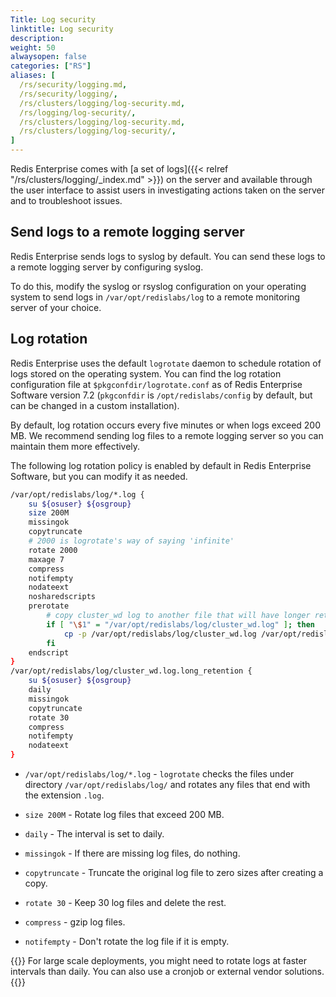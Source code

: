 ```yaml
---
Title: Log security
linktitle: Log security
description:
weight: 50
alwaysopen: false
categories: ["RS"]
aliases: [
  /rs/security/logging.md,
  /rs/security/logging/,
  /rs/clusters/logging/log-security.md,
  /rs/logging/log-security/,
  /rs/clusters/logging/log-security.md,
  /rs/clusters/logging/log-security/,
]
---
```

Redis Enterprise comes with [a set of logs]({{< relref "/rs/clusters/logging/_index.md" >}}) on the server and available through the user interface to assist users in investigating actions taken on the server and to troubleshoot issues.

## Send logs to a remote logging server

Redis Enterprise sends logs to syslog by default. You can send these logs to a remote logging server by configuring syslog.

To do this, modify the syslog or rsyslog configuration on your operating system to send logs in `/var/opt/redislabs/log` to a remote monitoring server of your choice.

## Log rotation

Redis Enterprise uses the default `logrotate` daemon to schedule rotation of logs stored on the operating system. You can find the log rotation configuration file at `$pkgconfdir/logrotate.conf` as of Redis Enterprise Software version 7.2 (`pkgconfdir` is `/opt/redislabs/config` by default, but can be changed in a custom installation).

By default, log rotation occurs every five minutes or when logs exceed 200 MB. We recommend sending log files to a remote logging server so you can maintain them more effectively.

The following log rotation policy is enabled by default in Redis Enterprise Software, but you can modify it as needed.

```sh
/var/opt/redislabs/log/*.log {
    su ${osuser} ${osgroup}
    size 200M
    missingok
    copytruncate
    # 2000 is logrotate's way of saying 'infinite'
    rotate 2000
    maxage 7
    compress
    notifempty
    nodateext
    nosharedscripts
    prerotate
        # copy cluster_wd log to another file that will have longer retention
        if [ "\$1" = "/var/opt/redislabs/log/cluster_wd.log" ]; then
        	cp -p /var/opt/redislabs/log/cluster_wd.log /var/opt/redislabs/log/cluster_wd.log.long_retention
        fi
    endscript
}
/var/opt/redislabs/log/cluster_wd.log.long_retention {
    su ${osuser} ${osgroup}
    daily
    missingok
    copytruncate
    rotate 30
    compress
    notifempty
    nodateext
}
```

- `/var/opt/redislabs/log/*.log` - `logrotate` checks the files under directory `/var/opt/redislabs/log/` and rotates any files that end with the extension `.log`.

- `size 200M` - Rotate log files that exceed 200 MB.

- `daily` - The interval is set to daily.

- `missingok` - If there are missing log files, do nothing.

- `copytruncate` - Truncate the original log file to zero sizes after creating a copy.

- `rotate 30` - Keep 30 log files and delete the rest.

- `compress` - gzip log files.

- `notifempty` - Don't rotate the log file if it is empty.

{{<note>}}
For large scale deployments, you might need to rotate logs at faster intervals than daily. You can also use a cronjob or external vendor solutions.
{{</note>}}
